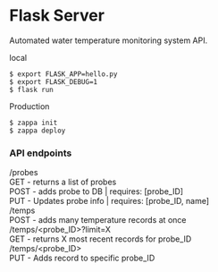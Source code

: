 # Flask Server
Automated water temperature monitoring system API.

local
```
$ export FLASK_APP=hello.py
$ export FLASK_DEBUG=1
$ flask run
```

Production
```
$ zappa init
$ zappa deploy
```

### API endpoints
/probes  
  GET - returns a list of probes  
  POST - adds probe to DB | requires: [probe_ID]  
  PUT - Updates probe info | requires: [probe_ID, name]  
/temps  
  POST - adds many temperature records at once  
/temps/<probe_ID>?limit=X  
  GET - returns X most recent records for probe_ID  
/temps/<probe_ID>  
  PUT - Adds record to specific probe_ID  
